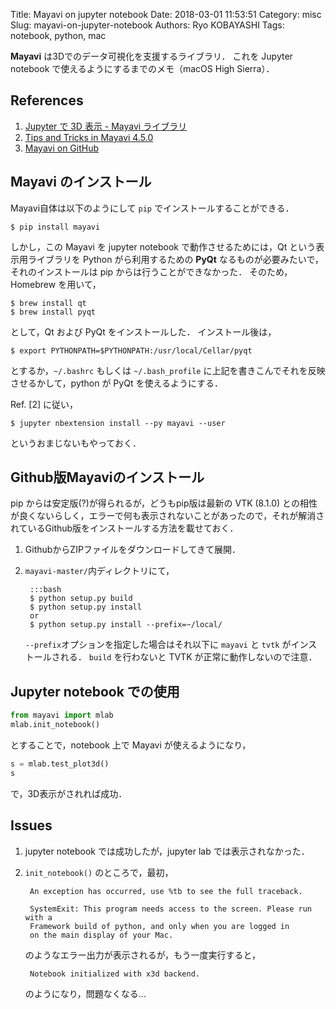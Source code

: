 Title: Mayavi on jupyter notebook
Date: 2018-03-01 11:53:51
Category: misc
Slug: mayavi-on-jupyter-notebook
Authors: Ryo KOBAYASHI
Tags: notebook, python, mac

**Mayavi** は3Dでのデータ可視化を支援するライブラリ．
これを Jupyter notebook で使えるようにするまでのメモ（macOS High Sierra）．

## References

1. [Jupyter で 3D 表示 - Mayavi ライブラリ](https://qiita.com/tenfu2tea/items/088b750f0204debe4f7f)
2. [Tips and Tricks in Mayavi 4.5.0](http://docs.enthought.com/mayavi/mayavi/tips.html#using-mayavi-in-jupyter-notebooks)
3. [Mayavi on GitHub](https://github.com/enthought/mayavi)


## Mayavi のインストール

Mayavi自体は以下のようにして `pip` でインストールすることができる．
```
$ pip install mayavi
```

しかし，この Mayavi を jupyter notebook で動作させるためには，Qt という表示用ライブラリを Python がら利用するための **PyQt** なるものが必要みたいで，それのインストールは pip からは行うことができなかった．
そのため，Homebrew を用いて，
```
$ brew install qt
$ brew install pyqt
```
として，Qt および PyQt をインストールした．
インストール後は，
```
$ export PYTHONPATH=$PYTHONPATH:/usr/local/Cellar/pyqt
```
とするか，`~/.bashrc` もしくは `~/.bash_profile` に上記を書きこんでそれを反映させるかして，python が PyQt を使えるようにする．

Ref. [2] に従い，
```
$ jupyter nbextension install --py mayavi --user
```
というおまじないもやっておく．

## Github版Mayaviのインストール

pip からは安定版(?)が得られるが，どうもpip版は最新の VTK (8.1.0) との相性が良くないらしく，エラーで何も表示されないことがあったので，それが解消されているGithub版をインストールする方法を載せておく．

1. GithubからZIPファイルをダウンロードしてきて展開．
2. `mayavi-master/`内ディレクトリにて，

        :::bash
        $ python setup.py build
        $ python setup.py install
        or
        $ python setup.py install --prefix=~/local/

    `--prefix`オプションを指定した場合はそれ以下に `mayavi` と `tvtk` がインストールされる．
    `build` を行わないと TVTK が正常に動作しないので注意．



## Jupyter notebook での使用

```python
from mayavi import mlab
mlab.init_notebook()
```
とすることで，notebook 上で Mayavi が使えるようになり，
```python
s = mlab.test_plot3d()
s
```
で，3D表示がされれば成功．


## Issues

1. jupyter notebook では成功したが，jupyter lab では表示されなかった．

2. `init_notebook()` のところで，最初，

        An exception has occurred, use %tb to see the full traceback.
        
        SystemExit: This program needs access to the screen. Please run with a
        Framework build of python, and only when you are logged in
        on the main display of your Mac.

    のようなエラー出力が表示されるが，もう一度実行すると，

        Notebook initialized with x3d backend.

    のようになり，問題なくなる...

